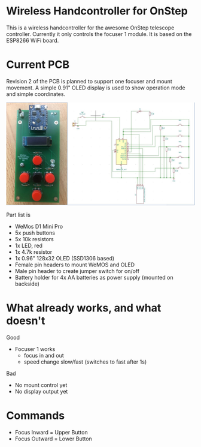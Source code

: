 # Wireless Handcontroller for OnStep

This is a wireless handcontroller for the awesome OnStep telescope controller. Currently it only controls the focuser 1 module. It is based on the ESP8266 WiFi board.

# Current PCB

Revision 2 of the PCB is planned to support one focuser and mount movement. A simple 0.91" OLED display is used to show operation mode and simple coordinates.

![R2 PCB](/support/PCB_R2.jpg)

Part list is
* WeMos D1 Mini Pro
* 5x push buttons
* 5x 10k resistors
* 1x LED, red
* 1x 4.7k resistor
* 1x 0.96" 128x32 OLED (SSD1306 based)
* Female pin headers to mount WeMOS and OLED
* Male pin header to create jumper switch for on/off
* Battery holder for 4x AA batteries as power supply (mounted on backside)

# What already works, and what doesn't

Good
* Focuser 1 works
  * focus in and out
  * speed change slow/fast (switches to fast after 1s)

Bad
* No mount control yet
* No display output yet

# Commands
* Focus Inward = Upper Button
* Focus Outward = Lower Button

